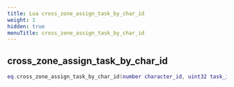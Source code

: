 ```yaml
---
title: Lua cross_zone_assign_task_by_char_id
weight: 1
hidden: true
menuTitle: cross_zone_assign_task_by_char_id
---
```

## cross_zone_assign_task_by_char_id
```lua
eq.cross_zone_assign_task_by_char_id(number character_id, uint32 task_id) -- void
```